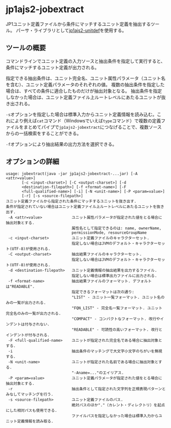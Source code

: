 # jp1ajs2-jobextract

JP1ユニット定義ファイルから条件にマッチするユニット定義を抽出するツール。
パーサ・ライブラリとして[jp1ajs2-unitdef](https://github.com/mizukyf/jp1ajs2.unitdef)を使用する。

## ツールの概要

コマンドラインでユニット定義の入力ソースと抽出条件を指定して実行すると、条件にマッチするユニット定義が出力される。

指定できる抽出条件は、ユニット完全名、ユニット属性パラメータ（ユニット名を含む）、ユニット定義パラメータのそれぞれの値。
複数の抽出条件を指定した場合は、すべての条件に適合したものだけが抽出対象となる。
抽出条件を指定しなかった場合は、ユニット定義ファイル上ルートレベルにあたるユニットが抜き出される。

`-s`オプションを指定した場合は標準入力からユニット定義情報を読み込む。これにより例えば`cat`コマンド（Windowsでいえば`type`コマンド）で複数の定義ファイルをまとめてパイプで`jp1ajs2-jobextract`につなげることで、複数ソースからの一括検索をすることができる。

`-f`オプションにより抽出結果の出力方法を選択できる。

## オプションの詳細

```
usage: jobextract(java -jar jp1ajs2-jobextract-...jar) [-A <attr=value>]
       [-c <input-charset>] [-C <output-charset>] [-d
       <destination-filepath>] [-f <format-name>] [-F
       <full-qualified-name>] [-i] [-N <unit-name>] [-P <param=value>]
       [-r] [-s <source-filepath>]
ユニット定義ファイルから指定された条件にマッチするユニットを抜き出す.
条件が指定されていない場合はユニット定義ファイル上ルートレベルにあたるユニットを抜き出す.
 -A <attr=value>             ユニット属性パラメータが指定された値をとる場合に抽出対象とする.
                             属性名として指定できるのは: name, ownerName,
                             permissionMode, resourceGroupName
 -c <input-charset>          ユニット定義ファイルのキャラクターセット.
                             指定しない場合はJVMのデフォルト・キャラクターセット(UTF-8)が使用される.
 -C <output-charset>         抽出結果ファイルのキャラクターセット.
                             指定しない場合はJVMのデフォルト・キャラクターセット(UTF-8)が使用される.
 -d <destination-filepath>   ユニット定義情報の抽出結果を出力するファイル.
                             指定しない場合は標準出力ファイルに出力される.
 -f <format-name>            抽出結果ファイルのフォーマット. デフォルトは"READABLE".
                             指定できるフォーマットは次の通り:
                             "LIST" - ユニット一覧フォーマット. ユニット名のみの一覧が出力される.
                             "FQN_LIST" - 完全名一覧フォーマット. ユニット完全名のみの一覧が出力される.
                             "COMPACT" - コンパクトなフォーマット. 改行やインデントは付与されない.
                             "READABLE" - 可読性の高いフォーマット. 改行とインデントが付与される.
 -F <full-qualified-name>    ユニットが指定された完全名である場合に抽出対象とする.
 -i                          抽出条件のマッチングで大文字小文字のちがいを無視する.
 -N <unit-name>              ユニットが指定された名前である場合に抽出対象とする.
                             "-Aname=..."のエイリアス.
 -P <param=value>            ユニット定義パラメータが指定された値をとる場合に抽出対象とする.
 -r                          抽出条件として指定された文字列を正規表現パターンとみなしてマッチングを行う.
 -s <source-filepath>        ユニット定義ファイルのパス.
                             絶対パスのほか"."（カレント・ディレクトリ）を起点にした相対パスも使用できる.
                             ファイルパスを指定しなかった場合は標準入力からユニット定義情報を読み取る.
```
